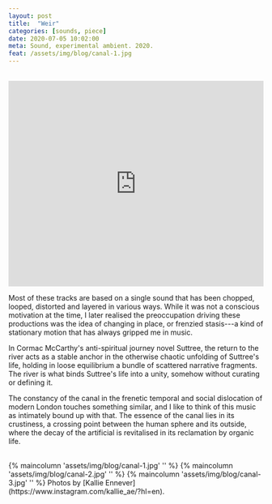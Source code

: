 ```yaml
---
layout: post
title:  "Weir"
categories: [sounds, piece]
date: 2020-07-05 10:02:00
meta: Sound, experimental ambient. 2020.
feat: /assets/img/blog/canal-1.jpg
---
```


<br />
<div class="media-content">
<iframe style="border: 0; width: 100%; height: 406px;" src="https://bandcamp.com/EmbeddedPlayer/album=2421086465/size=large/bgcol=ffffff/linkcol=0687f5/artwork=small/transparent=true/" seamless><a href="http://olivercampbell.bandcamp.com/album/weir">Weir by Oliver Campbell</a></iframe>
</div>

<!--more-->

Most of these tracks are based on a single sound that has been chopped, looped, distorted and layered in various ways. While it was not a conscious motivation at the time, I later realised the preoccupation driving these productions was the idea of changing in place, or frenzied stasis---a kind of stationary motion that has always gripped me in music.

In Cormac McCarthy's anti-spiritual journey novel Suttree, the return to the river acts as a stable anchor in the otherwise chaotic unfolding of Suttree's life, holding in loose equilibrium a bundle of scattered narrative fragments. The river is what binds Suttree's life into a unity, somehow without curating or defining it.

The constancy of the canal in the frenetic temporal and social dislocation of modern London touches something similar, and I like to think of this music as intimately bound up with that. The essence of the canal lies in its crustiness, a crossing point between the human sphere and its outside, where the decay of the artificial is revitalised in its reclamation by organic life.

<br />
{% maincolumn 'assets/img/blog/canal-1.jpg' '' %}
{% maincolumn 'assets/img/blog/canal-2.jpg' '' %}
{% maincolumn 'assets/img/blog/canal-3.jpg' '' %}
Photos by [Kallie Ennever](https://www.instagram.com/kallie_ae/?hl=en).
